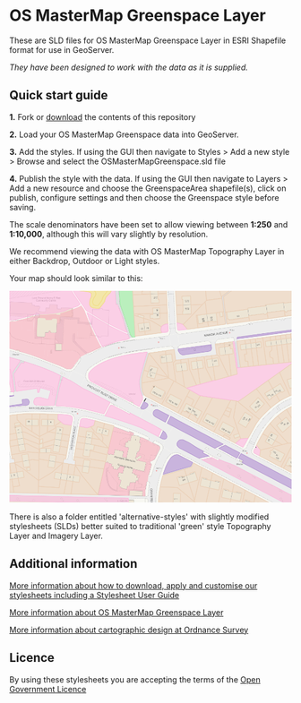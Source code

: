 ﻿# OS MasterMap Greenspace Layer

These are SLD files for OS MasterMap Greenspace Layer in ESRI Shapefile format for use in GeoServer.

*They have been designed to work with the data as it is supplied.*

## Quick start guide

**1.**  Fork or [download](https://github.com/OrdnanceSurvey/OS-MasterMap-Greenspace-stylesheets/archive/master.zip) the contents of this repository

**2.**  Load your OS MasterMap Greenspace data into GeoServer.

**3.**  Add the styles. If using the GUI then navigate to Styles > Add a new style > Browse and select the OSMasterMapGreenspace.sld file

**4.**  Publish the style with the data. If using the GUI then navigate to Layers > Add a new resource and choose the GreenspaceArea shapefile(s), click on publish, configure settings and then choose the Greenspace style before saving.



The scale denominators have been set to allow viewing between **1:250** and **1:10,000**, although this will vary slightly by resolution.

We recommend viewing the data with OS MasterMap Topography Layer in either Backdrop, Outdoor or Light styles.



Your map should look similar to this: 

  ![Screenshot](https://raw.githubusercontent.com/OrdnanceSurvey/OS-MasterMap-Greenspace-stylesheets/master/ESRI%20Shapefile%20stylesheets/GeoServer%20stylesheets%20%28SLD%29/images/Greenspace_screenshot.png "Screenshot of OS MasterMap Greenspace over Topography Layer")


There is also a folder entitled 'alternative-styles' with slightly modified stylesheets (SLDs) better suited to traditional 'green' style Topography Layer and Imagery Layer.



## Additional information

[More information about how to download, apply and customise our stylesheets including a Stylesheet User Guide](http://www.ordnancesurvey.co.uk/resources/carto-design/cartographic-stylesheets.html)

[More information about OS MasterMap Greenspace Layer](http://www.ordnancesurvey.co.uk/business-and-government/products/os-mastermap-greenspace.html)

[More information about cartographic design at Ordnance Survey](https://www.ordnancesurvey.co.uk/resources/carto-design/)

## Licence

By using these stylesheets you are accepting the terms of the [Open Government Licence](http://www.nationalarchives.gov.uk/doc/open-government-licence/)
